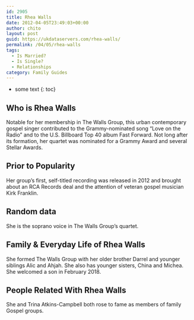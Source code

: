 ```yaml
---
id: 2905
title: Rhea Walls
date: 2012-04-05T23:49:03+00:00
author: chito
layout: post
guid: https://ukdataservers.com/rhea-walls/
permalink: /04/05/rhea-walls
tags:
  - Is Married?
  - Is Single?
  - Relationships
category: Family Guides
---
```


* some text
{: toc}
          
          
## Who is  Rhea Walls
                  
                  
                  
Notable for her membership in The Walls Group, this urban contemporary gospel singer contributed to the Grammy-nominated song &#8220;Love on the Radio&#8221; and to the U.S. Billboard Top 40 album Fast Forward. Not long after its formation, her quartet was nominated for a Grammy Award and several Stellar Awards.
                  
                
                
                
## Prior to Popularity 
                  
                  
                  
Her group&#8217;s first, self-titled recording was released in 2012 and brought about an RCA Records deal and the attention of veteran gospel musician Kirk Franklin.
                  
                
                
                
## Random data 
                  
                  
                  
She is the soprano voice in The Walls Group&#8217;s quartet.
                  
                
                
                
## Family & Everyday Life of Rhea Walls
                  
                  
                  
She formed The Walls Group with her older brother Darrel and younger siblings Alic and Ahjah. She also has younger sisters, China and Michea. She welcomed a son in February 2018.
                  
                
                
                
## People Related With  Rhea Walls
                  
                  
                  
She and Trina Atkins-Campbell both rose to fame as members of family Gospel groups.
                  
                
              
            
          
          
          
    
    
  
